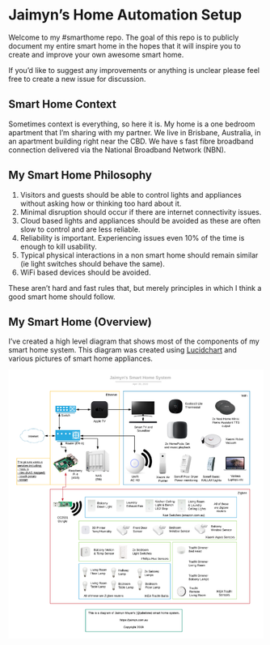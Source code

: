# Jaimyn’s Home Automation Setup
Welcome to my #smarthome repo. The goal of this repo is to publicly document my entire smart home in the hopes that it will inspire you to create and improve your own awesome smart home.

If you’d like to suggest any improvements or anything is unclear please feel free to create a new issue for discussion.

## Smart Home Context
Sometimes context is everything, so here it is. My home is a one bedroom apartment that I’m sharing with my partner. We live in Brisbane, Australia, in an apartment building right near the CBD. We have s fast fibre broadband connection delivered via the National Broadband Network (NBN).

## My Smart Home Philosophy
1) Visitors and guests should be able to control lights and appliances without asking how or thinking too hard about it.
2) Minimal disruption should occur if there are internet connectivity issues.
3) Cloud based lights and appliances should be avoided as these are often slow to control and are less reliable.
4) Reliability is important. Experiencing issues even 10% of the time is enough to kill usability.
5) Typical physical interactions in a non smart home should remain similar (ie light switches should behave the same).
6) WiFi based devices should be avoided.

These aren’t hard and fast rules that, but merely principles in which I think a good smart home should follow.

## My Smart Home (Overview)
I’ve created a high level diagram that shows most of the components of my smart home system. This diagram was created using [Lucidchart](https://Lucidchart.com) and various pictures of smart home appliances.

![](Images/diagram.png)